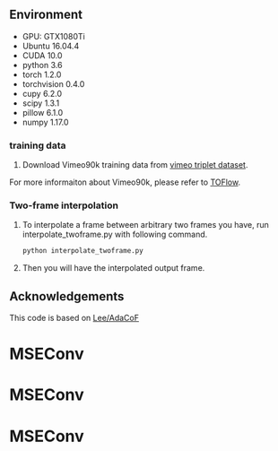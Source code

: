 ## Environment
- GPU: GTX1080Ti
- Ubuntu 16.04.4
- CUDA 10.0
- python 3.6
- torch 1.2.0
- torchvision 0.4.0
- cupy 6.2.0
- scipy 1.3.1
- pillow 6.1.0
- numpy 1.17.0

### training data 

1. Download Vimeo90k training data from [vimeo triplet dataset](http://data.csail.mit.edu/tofu/dataset/vimeo_triplet.zip).

For more informaiton about Vimeo90k, please refer to [TOFlow](https://github.com/anchen1011/toflow).


### Two-frame interpolation
1. To interpolate a frame between arbitrary two frames you have, run interpolate_twoframe.py with following command.

    ```bash
    python interpolate_twoframe.py 
    ```
2. Then you will have the interpolated output frame.


## Acknowledgements
This code is based on [Lee/AdaCoF](https://github.com/HyeongminLEE/AdaCoF-pytorch)
# MSEConv
# MSEConv
# MSEConv
